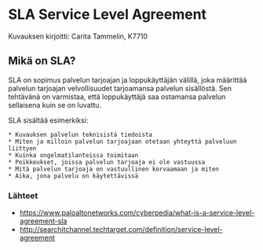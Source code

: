 # SLA Service Level Agreement

Kuvauksen kirjoitti: Carita Tammelin, K7710

## Mikä on SLA?

SLA on sopimus palvelun tarjoajan ja loppukäyttäjän välillä, joka määrittää palvelun tarjoajan
velvollisuudet tarjoamansa palvelun sisällöstä. Sen tehtävänä on varmistaa, että loppukäyttäjä
saa ostamansa palvelun sellaisena kuin se on luvattu. 

SLA sisältää esimerkiksi:

	* Kuvauksen palvelun teknisistä tiedoista
	* Miten ja milloin palvelun tarjoajaan otetaan yhteyttä palveluun liittyen
	* Kuinka ongelmatilanteissa toimitaan
	* Poikkeukset, joissa palvelun tarjoaja ei ole vastuussa
	* Mitä palvelun tarjoaja on vastuullinen korvaamaan ja miten
	* Aika, jona palvelu on käytettävissä
	

### Lähteet
 * https://www.paloaltonetworks.com/cyberpedia/what-is-a-service-level-agreement-sla
 * http://searchitchannel.techtarget.com/definition/service-level-agreement
